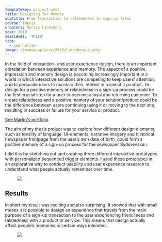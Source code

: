```yaml
---
templateKey: project-post
title: Designing for Memory
subTitle: From transaction to relatedness in sign-up forms
course: Thesis
creators: Martin Lindeborg
year: 2019
yearLevel: 'Third'
tags:
  - journalism
image: /images/uploads/2019/lindeborg-0.webp
---
```


In the field of interaction- and user experience design, there is an important correlation between experience and memory. The aspect of a positive impression and memory design is becoming increasingly important in a world in which interactive solutions are competing to keep users’ attention, and to persuade users to maintain their interest in a specific product. To design for a positive memory or relatedness in a sign-up process could be the first crucial step for a user to become a loyal and returning customer. To create relatedness and a positive memory of your solution/product could be the difference between users continuing using it or moving to the next one, resulting in success or failure for your service or product. 

<a class="button" href="http://www.ux.martinlindeborg.com/">See Martin's portfolio</a>

The aim of my thesis project was to explore how different design elements, such as tonality of language, UI-elements, narrative imagery and historical newspaper frontpage from the user’s own date of birth, could form a positive memory of a sign-up process for the newspaper Sydsvenskan.

I did this by sketching out and creating three different interactive prototypes with personalized sequenced trigger elements. I used these prototypes in an explorative way to conduct usability and user experience research to understand what people actually remember over time.


  <figure>
    <img src="/images/uploads/2019/lindeborg-2.png">
  </figure>

## Results

In short my result was exciting and also surprising. It showed that with small means it is possible to design an experience that travels from the main purpose of a sign-up transaction to the user experiencing friendliness and relatedness with a product or service. This means that design actually affect people’s memories in certain ways intended.

  <figure>
    <img src="/images/uploads/2019/lindeborg-4.gif">
  </figure>

